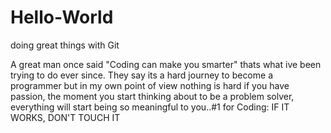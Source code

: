 # Hello-World
doing great things with Git

A great man once said "Coding can make you smarter" thats what ive been trying to do ever since. They say its a hard journey to become a programmer but in my own point of view nothing is hard if you have passion, the moment you start thinking about to be a problem solver, everything will start being so meaningful to you..#1 for Coding: IF IT WORKS, DON'T TOUCH IT
